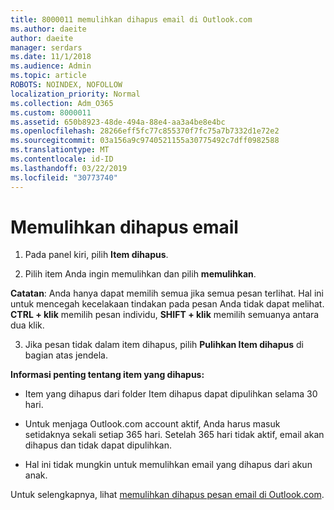 ```yaml
---
title: 8000011 memulihkan dihapus email di Outlook.com
ms.author: daeite
author: daeite
manager: serdars
ms.date: 11/1/2018
ms.audience: Admin
ms.topic: article
ROBOTS: NOINDEX, NOFOLLOW
localization_priority: Normal
ms.collection: Adm_O365
ms.custom: 8000011
ms.assetid: 650b8923-48de-494a-88e4-aa3a4be8e4bc
ms.openlocfilehash: 28266eff5fc77c855370f7fc75a7b7332d1e72e2
ms.sourcegitcommit: 03a156a9c9740521155a30775492c7dff0982588
ms.translationtype: MT
ms.contentlocale: id-ID
ms.lasthandoff: 03/22/2019
ms.locfileid: "30773740"
---
```

# <a name="recover-deleted-email"></a>Memulihkan dihapus email

1. Pada panel kiri, pilih **Item dihapus**. 
    
2. Pilih item Anda ingin memulihkan dan pilih **memulihkan**. 
  
 **Catatan**: Anda hanya dapat memilih semua jika semua pesan terlihat. Hal ini untuk mencegah kecelakaan tindakan pada pesan Anda tidak dapat melihat. **CTRL + klik** memilih pesan individu, **SHIFT + klik** memilih semuanya antara dua klik. 
    
3. Jika pesan tidak dalam item dihapus, pilih **Pulihkan Item dihapus** di bagian atas jendela. 
    
 **Informasi penting tentang item yang dihapus:**
  
- Item yang dihapus dari folder Item dihapus dapat dipulihkan selama 30 hari.
    
- Untuk menjaga Outlook.com account aktif, Anda harus masuk setidaknya sekali setiap 365 hari. Setelah 365 hari tidak aktif, email akan dihapus dan tidak dapat dipulihkan.
    
- Hal ini tidak mungkin untuk memulihkan email yang dihapus dari akun anak.
    
Untuk selengkapnya, lihat [memulihkan dihapus pesan email di Outlook.com](https://go.microsoft.com/fwlink/p/?linkid=873117).
  

